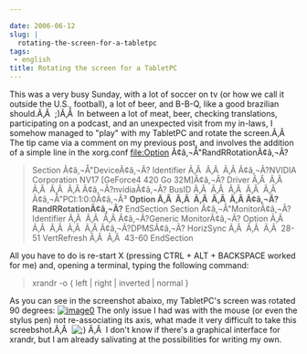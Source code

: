 ```yaml
---

date: 2006-06-12
slug: |
  rotating-the-screen-for-a-tabletpc
tags:
 - english
title: Rotating the screen for a TabletPC
---
```


This was a very busy Sunday, with a lot of soccer on tv (or how we call
it outside the U.S., football), a lot of beer, and B-B-Q, like a good
brazilian should.Ã‚Â  ;)Ã‚Â  In between a lot of meat, beer, checking
translations, participating on a podcast, and an unexpected visit from
my in-laws, I somehow managed to "play" with my TabletPC and rotate the
screen.Ã‚Â  The tip came via a comment on my previous post, and involves
the addition of a simple line in the xorg.conf <file:Option>
Ã¢â‚¬Å"RandRRotationÃ¢â‚¬Â?

> Section Ã¢â‚¬Å"DeviceÃ¢â‚¬Â? Identifier Ã‚Â  Ã‚Â  Ã‚Â Ã¢â‚¬Â?NVIDIA
> Corporation NV17 \[GeForce4 420 Go 32M\]Ã¢â‚¬Â? Driver Ã‚Â  Ã‚Â  Ã‚Â 
> Ã‚Â  Ã‚Â Ã¢â‚¬Â?nvidiaÃ¢â‚¬Â? BusID Ã‚Â  Ã‚Â  Ã‚Â  Ã‚Â  Ã‚Â 
> Ã¢â‚¬Å"PCI:1:0:0Ã¢â‚¬Â³ **Option Ã‚Â  Ã‚Â  Ã‚Â  Ã‚Â 
> Ã‚Â Ã¢â‚¬Â?RandRRotationÃ¢â‚¬Â?** EndSection Section
> Ã¢â‚¬Å"MonitorÃ¢â‚¬Â? Identifier Ã‚Â  Ã‚Â  Ã‚Â Ã¢â‚¬Â?Generic
> MonitorÃ¢â‚¬Â? Option Ã‚Â  Ã‚Â  Ã‚Â  Ã‚Â  Ã‚Â Ã¢â‚¬Â?DPMSÃ¢â‚¬Â?
> HorizSync Ã‚Â  Ã‚Â  Ã‚Â  28-51 VertRefresh Ã‚Â  Ã‚Â  43-60 EndSection

All you have to do is re-start X (pressing CTRL + ALT + BACKSPACE worked
for me) and, opening a terminal, typing the following command:

> xrandr -o { left \| right \| inverted \| normal }

As you can see in the screenshot abaixo, my TabletPC's screen was
rotated 90 degrees:
[![image0](http://static.flickr.com/55/165396895_6e1712b9a7.jpg)](http://static.flickr.com/55/165396895_6e1712b9a7_o.png)
The only issue I had was with the mouse (or even the stylus pen) not
re-associating its axis, what made it very difficult to take this
screebshot.Ã‚Â 
![;)](http://blog.ogmaciel.com/wp-includes/images/smilies/icon_wink.gif)
Ã‚Â  I don't know if there's a graphical interface for xrandr, but I am
already salivating at the possibilities for writing my own.
